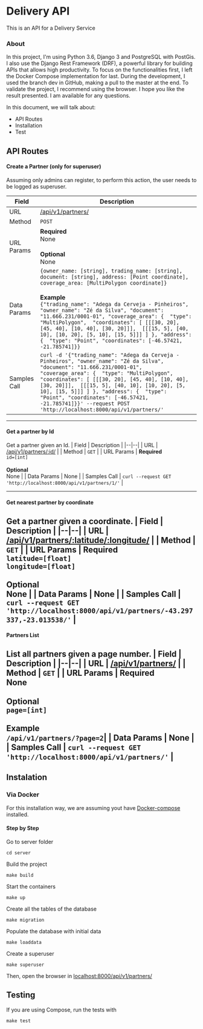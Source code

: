 # Delivery API
This is an API for a Delivery Service

### About
In this project, I'm using Python 3.6, Django 3 and PostgreSQL with PostGis. I also use the Django Rest Framework (DRF), a powerful library for building APIs that allows high productivity. To focus on the functionalities first, I left the Docker Compose implementation for last. During the development, I used the branch dev in GitHub, making a pull to the master at the end. To validate the project, I recommend using the browser. I hope you like the result presented. I am available for any questions.

In this document, we will talk about:

 - API Routes
 - Installation
 - Test

## API Routes
#### Create a Partner (only for superuser)
Assuming only admins can register, to perform this action, the user needs to be logged as superuser.

| Field | Description  |
|--|--|
| URL | [/api/v1/partners/](http://localhost:8000/api/v1/partners/) |
| Method | `POST` |
| URL Params | **Required** <br> None <br><br> **Optional** <br> None |
| Data Params | `{owner_name: [string], trading_name: [string], document: [string], address: [Point coordinate], coverage_area: [MultiPolygon coordinate]}` <br><br> **Example** <br> `{"trading_name": "Adega da Cerveja - Pinheiros", "owner_name": "Zé da Silva", "document": "11.666.231/0001-01", "coverage_area": {  "type": "MultiPolygon",  "coordinates": [ [[[30, 20], [45, 40], [10, 40], [30, 20]]],  [[[15, 5], [40, 10], [10, 20], [5, 10], [15, 5]]] ] }, "address": {  "type": "Point", "coordinates": [-46.57421, -21.785741]}}` |
| Samples Call | `curl -d '{"trading_name": "Adega da Cerveja - Pinheiros", "owner_name": "Zé da Silva", "document": "11.666.231/0001-01", "coverage_area": {  "type": "MultiPolygon",  "coordinates": [ [[[30, 20], [45, 40], [10, 40], [30, 20]]],  [[[15, 5], [40, 10], [10, 20], [5, 10], [15, 5]]] ] }, "address": {  "type": "Point", "coordinates": [-46.57421, -21.785741]}}' --request POST 'http://localhost:8000/api/v1/partners/'` |

---
#### Get a partner by Id
Get a partner given an Id.
| Field | Description  |
|--|--|
| URL | [/api/v1/partners/:id/](http://localhost:8000/api/v1/partners/1/) |
| Method | `GET` |
| URL Params | **Required** <br> `id=[int]` <br><br> **Optional** <br> None |
| Data Params | None |
| Samples Call | `curl --request GET 'http://localhost:8000/api/v1/partners/1/'` |

---
#### Get nearest partner by coordinate
Get a partner given a coordinate.
| Field | Description  |
|--|--|
| URL | [/api/v1/partners/:latitude/:longitude/](http://localhost:8000/api/v1/parters/-43.297337,-23.013538/) |
| Method | `GET` |
| URL Params | **Required** <br> `latitude=[float]`<br>`longitude=[float]` <br><br> **Optional** <br> None |
| Data Params | None |
| Samples Call | `curl --request GET 'http://localhost:8000/api/v1/partners/-43.297337,-23.013538/'` |
---

#### Partners List
List all partners given a page number.
| Field | Description  |
|--|--|
| URL | [/api/v1/partners/](http://localhost:8000/api/v1/partners/) |
| Method | `GET` |
| URL Params | **Required** <br> None <br><br> **Optional** <br>`page=[int]` <br><br> **Example** <br> `/api/v1/partners/?page=2`|
| Data Params | None |
| Samples Call | `curl --request GET 'http://localhost:8000/api/v1/partners/'` |
---

##  Instalation
### Via Docker
For this installation way, we are assuming yout have [Docker-compose](https://docs.docker.com/compose/install/) installed.

#### Step by Step
Go to server folder

    cd server

Build the project

    make build

Start the containers

    make up

Create all the tables of the database

    make migration

Populate the database with initial data

    make loaddata

Create a superuser

    make superuser

Then, open the browser in [localhost:8000/api/v1/partners/](http://localhost:8000/api/v1/partners/)

## Testing
If you are using Compose, run the tests with

    make test




